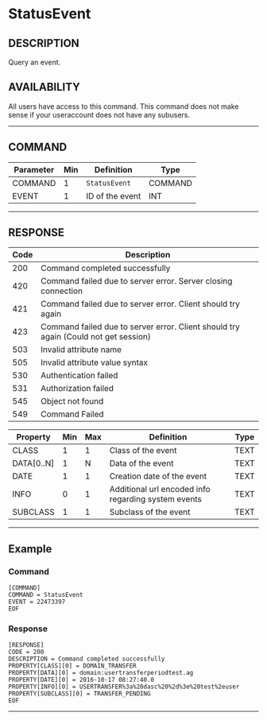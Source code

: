 # StatusEvent

## DESCRIPTION
Query an event.

## AVAILABILITY
All users have access to this command. This command does not make sense if your useraccount does not have any subusers.

----
## COMMAND

Parameter | Min | Definition | Type
---- | ---- | ---- | ----
COMMAND | 1 | `StatusEvent` | COMMAND
EVENT | 1 | ID of the event | INT

----
## RESPONSE

Code | Description
---- | ----
200 | Command completed successfully
420 | Command failed due to server error. Server closing connection
421	| Command failed due to server error. Client should try again
423 | Command failed due to server error. Client should try again (Could not get session)
503 | Invalid attribute name
505 | Invalid attribute value syntax
530	| Authentication failed
531 | Authorization failed
545	| Object not found
549 | Command Failed

Property | Min | Max | Definition | Type
---- | ---- | ---- | ---- | ----
CLASS | 1 | 1 | Class of the event | TEXT
DATA[0..N] | 1 | N | Data of the event | TEXT
DATE | 1 | 1 | Creation date of the event | TEXT
INFO | 0 | 1 | Additional url encoded info regarding system events | TEXT
SUBCLASS | 1 | 1 | Subclass of the event | TEXT

----
## Example

### Command

```
[COMMAND]
COMMAND = StatusEvent
EVENT = 22473397
EOF
```
### Response

```
[RESPONSE]
CODE = 200
DESCRIPTION = Command completed successfully
PROPERTY[CLASS][0] = DOMAIN_TRANSFER
PROPERTY[DATA][0] = domain:usertransferperiodtest.ag
PROPERTY[DATE][0] = 2016-10-17 08:27:40.0
PROPERTY[INFO][0] = USERTRANSFER%3a%20dasc%20%2d%3e%20test%2euser
PROPERTY[SUBCLASS][0] = TRANSFER_PENDING
EOF
```

----

